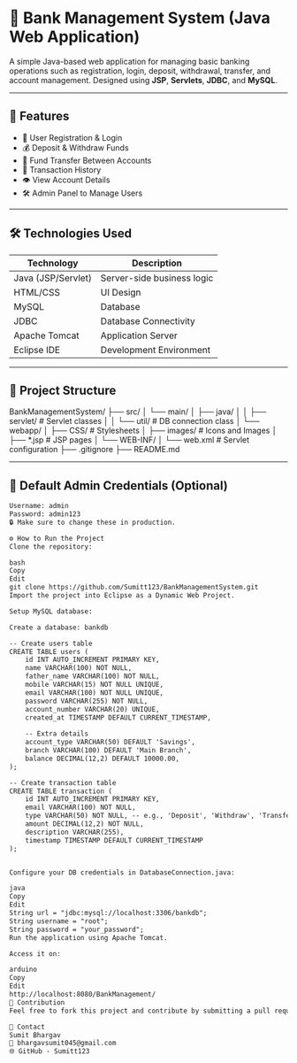 # 🏦 Bank Management System (Java Web Application)

A simple Java-based web application for managing basic banking operations such as registration, login, deposit, withdrawal, transfer, and account management. Designed using
**JSP**, **Servlets**, **JDBC**, and **MySQL**.

---

## 🚀 Features

- 👤 User Registration & Login
- 💰 Deposit & Withdraw Funds
- 🔁 Fund Transfer Between Accounts
- 📄 Transaction History
- 👁️ View Account Details
- 🛠️ Admin Panel to Manage Users

---

## 🛠️ Technologies Used

| Technology       | Description                     |
|------------------|---------------------------------|
| Java (JSP/Servlet) | Server-side business logic     |
| HTML/CSS         | UI Design                       |
| MySQL            | Database                        |
| JDBC             | Database Connectivity           |
| Apache Tomcat    | Application Server              |
| Eclipse IDE      | Development Environment         |

---

## 📁 Project Structure

BankManagementSystem/
├── src/
│   └── main/
│       ├── java/
│       │   ├── servlet/         # Servlet classes
│       │   └── util/            # DB connection class
│       └── webapp/
│           ├── CSS/             # Stylesheets
│           ├── images/          # Icons and Images
│           ├── *.jsp            # JSP pages
│           └── WEB-INF/
│               └── web.xml      # Servlet configuration
├── .gitignore
├── README.md

---

## 🔑 Default Admin Credentials (Optional)

```txt
Username: admin
Password: admin123
🔒 Make sure to change these in production.

⚙️ How to Run the Project
Clone the repository:

bash
Copy
Edit
git clone https://github.com/Sumitt123/BankManagementSystem.git
Import the project into Eclipse as a Dynamic Web Project.

Setup MySQL database:

Create a database: bankdb

-- Create users table
CREATE TABLE users (
    id INT AUTO_INCREMENT PRIMARY KEY,
    name VARCHAR(100) NOT NULL,
    father_name VARCHAR(100) NOT NULL,
    mobile VARCHAR(15) NOT NULL UNIQUE,
    email VARCHAR(100) NOT NULL UNIQUE,
    password VARCHAR(255) NOT NULL,
    account_number VARCHAR(20) UNIQUE,
    created_at TIMESTAMP DEFAULT CURRENT_TIMESTAMP,
    
    -- Extra details
    account_type VARCHAR(50) DEFAULT 'Savings',
    branch VARCHAR(100) DEFAULT 'Main Branch',
    balance DECIMAL(12,2) DEFAULT 10000.00,
);

-- Create transaction table
CREATE TABLE transaction (
    id INT AUTO_INCREMENT PRIMARY KEY,
    email VARCHAR(100) NOT NULL,
    type VARCHAR(50) NOT NULL, -- e.g., 'Deposit', 'Withdraw', 'Transfer'
    amount DECIMAL(12,2) NOT NULL,
    description VARCHAR(255),
    timestamp TIMESTAMP DEFAULT CURRENT_TIMESTAMP
);


Configure your DB credentials in DatabaseConnection.java:

java
Copy
Edit
String url = "jdbc:mysql://localhost:3306/bankdb";
String username = "root";
String password = "your_password";
Run the application using Apache Tomcat.

Access it on:

arduino
Copy
Edit
http://localhost:8080/BankManagement/
🤝 Contribution
Feel free to fork this project and contribute by submitting a pull request.

📧 Contact
Sumit Bhargav
📩 bhargavsumit045@gmail.com
🌐 GitHub - Sumitt123

